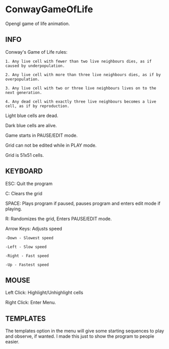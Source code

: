# ConwayGameOfLife
Opengl game of life animation.

## INFO

Conway's Game of Life rules:

	1. Any live cell with fewer than two live neighbours dies, as if caused by underpopulation.

	2. Any live cell with more than three live neighbours dies, as if by overpopulation.

	3. Any live cell with two or three live neighbours lives on to the next generation.

	4. Any dead cell with exactly three live neighbours becomes a live cell, as if by reproduction.


Light blue cells are dead.

Dark blue cells are alive.

Game starts in PAUSE/EDIT mode.

Grid can not be edited while in PLAY mode.

Grid is 51x51 cells.

## KEYBOARD

ESC: Quit the program

C: Clears the grid

SPACE: Plays program if paused, pauses program and enters edit mode if playing.

R: Randomizes the grid, Enters PAUSE/EDIT mode.

Arrow Keys: Adjusts speed

	-Down - Slowest speed

	-Left - Slow speed

	-Right - Fast speed

	-Up - Fastest speed


## MOUSE

Left Click: Highlight/Unhighlight cells

Right Click: Enter Menu.



## TEMPLATES

The templates option in the menu will give some starting sequences to play and observe, if wanted. I made this just to show the program to people easier.
